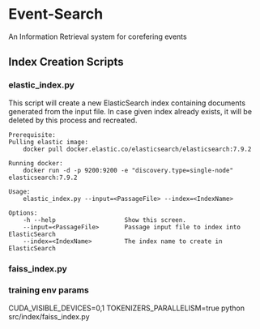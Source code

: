 # Event-Search
An Information Retrieval system for corefering events

## Index Creation Scripts

### elastic_index.py
This script will create a new ElasticSearch index containing documents generated from the input file.
In case given index already exists, it will be deleted by this process and recreated.
```
Prerequisite:
Pulling elastic image:
    docker pull docker.elastic.co/elasticsearch/elasticsearch:7.9.2
    
Running docker:
    docker run -d -p 9200:9200 -e "discovery.type=single-node" elasticsearch:7.9.2

Usage:
    elastic_index.py --input=<PassageFile> --index=<IndexName>

Options:
    -h --help                   Show this screen.
    --input=<PassageFile>       Passage input file to index into ElasticSearch
    --index=<IndexName>         The index name to create in ElasticSearch
```

### faiss_index.py

### training env params
CUDA_VISIBLE_DEVICES=0,1 TOKENIZERS_PARALLELISM=true python src/index/faiss_index.py
